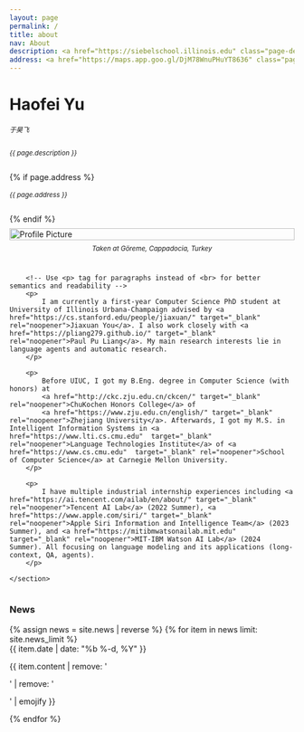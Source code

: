 ```yaml
---
layout: page
permalink: /
title: about
nav: About
description: <a href="https://siebelschool.illinois.edu" class="page-description" target="_blank">Siebel School of Computing and Data Science</a> • <a href="https://illinois.edu" class="page-description" target="_blank">University of Illinois Urbana-Champaign</a>
address: <a href="https://maps.app.goo.gl/DjM78WnuPHuYT8636" class="page-description" target="_blank">2111A, 201 N Goodwin Ave, Urbana, IL 61801</a>
---
```


<div class="col p-0 pt-4 pb-4">
  <h1 class="title text-left font-weight-bold">Haofei Yu</h1> 
  <h6 class="pb-3 m-0 mb-2" style="font-size: 0.83em;">于昊飞</h6>
  <h6 class="m-0 mb-2" style="font-size: 0.83em;">{{ page.description }}</h6>
  {% if page.address %}
      <h6 class="m-0 mb-2" style="font-size: 0.83em;">{{ page.address }}</h6>
  {% endif %}
</div>


<!-- Introduction -->

<div style="display: flex; flex-wrap: wrap;">
    <section class="profile">
        <!-- Avoid inline styles where possible and use a separate CSS file or <style> block -->
        <div class="profile-image-container">
            <!-- Use alt attribute for accessibility and descriptive image names -->
            <img class="profile-img" src="{{ '/assets/img/self_pic_2.jpg' | prepend: site.baseurl | prepend: site.url }}" alt="Profile Picture">
            <figcaption class="profile-caption" style="font-size: 0.83em;">Taken at Göreme, Cappadocia, Turkey</figcaption>
        </div>

        <!-- Use <p> tag for paragraphs instead of <br> for better semantics and readability -->
        <p>
            I am currently a first-year Computer Science PhD student at University of Illinois Urbana-Champaign advised by <a href="https://cs.stanford.edu/people/jiaxuan/" target="_blank" rel="noopener">Jiaxuan You</a>. I also work closely with <a href="https://pliang279.github.io/" target="_blank" rel="noopener">Paul Pu Liang</a>. My main research interests lie in language agents and automatic research.
        </p>

        <p>
            Before UIUC, I got my B.Eng. degree in Computer Science (with honors) at
            <a href="http://ckc.zju.edu.cn/ckcen/" target="_blank" rel="noopener">ChuKochen Honors College</a> of
            <a href="https://www.zju.edu.cn/english/" target="_blank" rel="noopener">Zhejiang University</a>. Afterwards, I got my M.S. in Intelligent Information Systems in <a href="https://www.lti.cs.cmu.edu"  target="_blank" rel="noopener">Language Technologies Institute</a> of <a href="https://www.cs.cmu.edu"  target="_blank" rel="noopener">School of Computer Science</a> at Carnegie Mellon University.
        </p>

        <p>
            I have multiple industrial internship experiences including <a href="https://ai.tencent.com/ailab/en/about/" target="_blank" rel="noopener">Tencent AI Lab</a> (2022 Summer), <a href="https://www.apple.com/siri/" target="_blank" rel="noopener">Apple Siri Information and Intelligence Team</a> (2023 Summer), and <a href="https://mitibmwatsonailab.mit.edu" target="_blank" rel="noopener">MIT-IBM Watson AI Lab</a> (2024 Summer). All focusing on language modeling and its applications (long-context, QA, agents).
        </p>

    </section>
</div>

<!-- Add CSS (either inline or preferably in a separate stylesheet) -->
<style>
.profile {
    padding: 0;
}
.profile-image-container {
    display: flex;
    flex-direction: column;
    justify-content: center; /*Center horizontally */
    align-items: center;     /* Center vertically*/
    max-width: 100%;
    padding-top: 0.5rem;
    padding-bottom: 1.5rem;
}
.profile-img {
    width: 100%;
    height: auto; /*to maintain aspect ratio*/
}
.profile-caption {
    text-align: center; /* Centers the text of the caption */
    padding-top: 0.5rem; /* Adds some space between the image and the caption */
    font-style: italic;
    /* Add any additional styling you need for the caption here */
}
@media screen and (max-width: 576px) {
    .profile-image-container {
        max-width: 100%;
        padding-left: 0;
        padding-bottom: 1rem;
    }
}
</style>


<!-- News -->
<div class="news mt-3 p-0">
  <h3 class="title mb-4 p-0">News</h3>
  {% assign news = site.news | reverse %}
  {% for item in news limit: site.news_limit %}
    <div class="row p-0">
      <div class="col-sm-2 p-0">
        <span class="badge danger-color-dark darken-1 font-weight-bold text-uppercase align-middle date ml-3">
          {{ item.date | date: "%b %-d, %Y" }}
        </span>
      </div>
      <div class="col-sm-10 mt-2 mt-sm-0 ml-3 ml-md-0 p-0 font-weight-light text">
        <p>{{ item.content | remove: '<p>' | remove: '</p>' | emojify }}</p>
      </div>
    </div>
  {% endfor %}
</div>



<script type="text/javascript" id="clustrmaps" src="//cdn.clustrmaps.com/map_v2.js?cl=ffffff&w=700&t=tt&d=NhXj4joI7G-QcI07Qz4cPPkmnIj_bE-Zi4HhgEt-oCs"></script>
